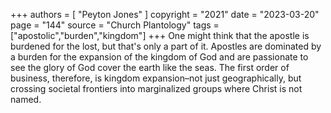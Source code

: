 
+++
authors = [
  "Peyton Jones"
]
copyright = "2021"
date = "2023-03-20"
page = "144"
source = "Church Plantology"
tags = ["apostolic","burden","kingdom"]
+++
One might think that the apostle is burdened for the lost, but that's only a part of it. Apostles are dominated by a burden for the expansion of the kingdom of God and are passionate to see the glory of God cover the earth like the seas. The first order of business, therefore, is kingdom expansion–not just geographically, but crossing societal frontiers into marginalized groups where Christ is not named.
